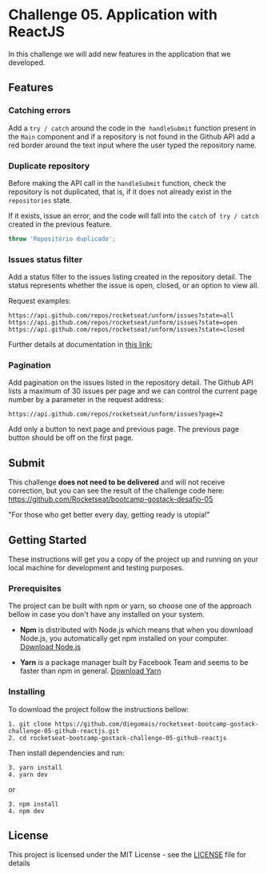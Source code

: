 # Challenge 05. Application with ReactJS

In this challenge we will add new features in the application that we developed.

## Features

### Catching errors

Add a `try / catch` around the code in the` handleSubmit` function present in the `Main` component and if a repository is not found in the Github API add a red border around the text input where the user typed the repository name.

### Duplicate repository

Before making the API call in the `handleSubmit` function, check the repository is not duplicated, that is, if it does not already exist in the` repositories` state.

If it exists, issue an error, and the code will fall into the `catch` of` try / catch` created in the previous feature.

```js
throw 'Repositório duplicado';
```

### Issues status filter

Add a status filter to the issues listing created in the repository detail. The status represents whether the issue is open, closed, or an option to view all.

Request examples:

```
https://api.github.com/repos/rocketseat/unform/issues?state=all
https://api.github.com/repos/rocketseat/unform/issues?state=open
https://api.github.com/repos/rocketseat/unform/issues?state=closed
```

Further details at documentation in [this link](https://developer.github.com/v3/issues/#parameters-1);

### Pagination

Add pagination on the issues listed in the repository detail. The Github API lists a maximum of 30 issues per page and we can control the current page number by a parameter in the request address:

```
https://api.github.com/repos/rocketseat/unform/issues?page=2
```

Add only a button to next page and previous page. The previous page button should be off on the first page.

## Submit

This challenge **does not need to be delivered** and will not receive correction, but you can see the result of the challenge code here: https://github.com/Rocketseat/bootcamp-gostack-desafio-05

"For those who get better every day, getting ready is utopia!"

## Getting Started

These instructions will get you a copy of the project up and running on your local machine for development and testing purposes.

### Prerequisites

The project can be built with npm or yarn, so choose one of the approach bellow in case you don't have any installed on your system.

* **Npm** is distributed with Node.js which means that when you download Node.js, you automatically get npm installed on your computer. [Download Node.js](https://nodejs.org/en/download/)

* **Yarn** is a package manager built by Facebook Team and seems to be faster than npm in general.  [Download Yarn](https://yarnpkg.com/en/docs/install)

### Installing

To download the project follow the instructions bellow:

```
1. git clone https://github.com/diegomais/rocketseat-bootcamp-gostack-challenge-05-github-reactjs.git
2. cd rocketseat-bootcamp-gostack-challenge-05-github-reactjs
```

Then install dependencies and run:

```
3. yarn install
4. yarn dev
```

or

```
3. npm install
4. npm dev
```

## License

This project is licensed under the MIT License - see the [LICENSE](LICENSE) file for details
